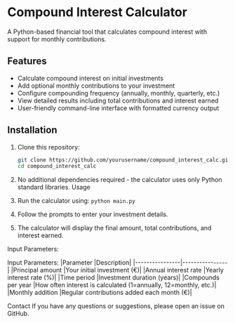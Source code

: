 # Compound Interest Calculator

A Python-based financial tool that calculates compound interest with support for monthly contributions.

## Features

- Calculate compound interest on initial investments
- Add optional monthly contributions to your investment
- Configure compounding frequency (annually, monthly, quarterly, etc.)
- View detailed results including total contributions and interest earned
- User-friendly command-line interface with formatted currency output

## Installation

1. Clone this repository:
   ```bash
   git clone https://github.com/yourusername/compound_interest_calc.git
   cd compound_interest_calc
   ```
2. No additional dependencies required - the calculator uses only Python standard libraries.
Usage

3. Run the calculator using:
   ```python main.py```
4. Follow the prompts to enter your investment details.
5. The calculator will display the final amount, total contributions, and interest earned.

Input Parameters:

Input Parameters:
|Parameter	|Description|
|----------------|----------------|
|Principal amount	|Your initial investment (€)|
|Annual interest rate	|Yearly interest rate (%)|
|Time period	|Investment duration (years)|
|Compounds per year	|How often interest is calculated (1=annually, 12=monthly, etc.)|
|Monthly addition	|Regular contributions added each month (€)|


Contact
If you have any questions or suggestions, please open an issue on GitHub.

